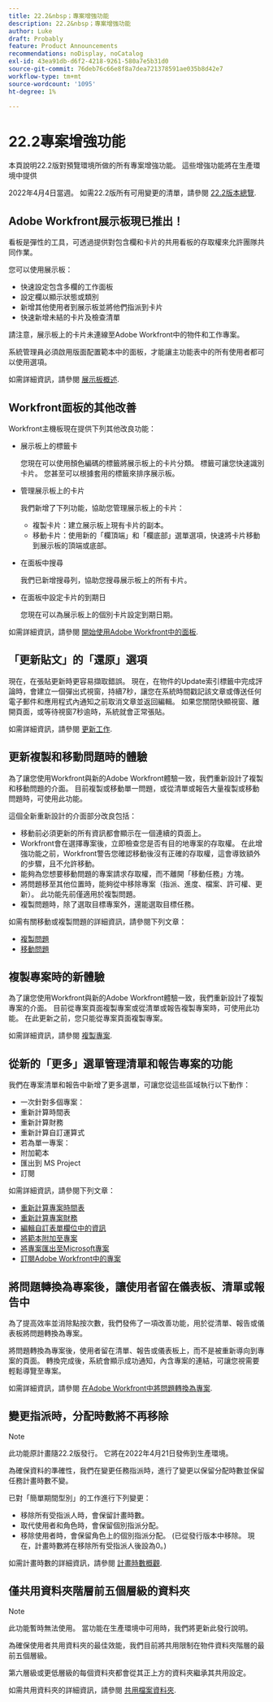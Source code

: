 ```yaml
---
title: 22.2&nbsp；專案增強功能
description: 22.2&nbsp；專案增強功能
author: Luke
draft: Probably
feature: Product Announcements
recommendations: noDisplay, noCatalog
exl-id: 43ea91db-d6f2-4218-9261-580a7e5b31d0
source-git-commit: 76deb76c66e8f8a7dea721378591ae035b8d42e7
workflow-type: tm+mt
source-wordcount: '1095'
ht-degree: 1%

---
```


# 22.2專案增強功能

本頁說明22.2版對預覽環境所做的所有專案增強功能。 這些增強功能將在生產環境中提供

<!--
<MadCap:conditionalText data-mc-conditions="QuicksilverOrClassic.Draft mode">
in January 2022
</MadCap:conditionalText>
-->

2022年4月4日當週。 如需22.2版所有可用變更的清單，請參閱 [22.2版本總覽](../../../product-announcements/product-releases/22.2-release-activity/22-2-release-overview.md).

## Adobe Workfront展示板現已推出！

看板是彈性的工具，可透過提供對包含欄和卡片的共用看板的存取權來允許團隊共同作業。

您可以使用展示板：

* 快速設定包含多欄的工作面板
* 設定欄以顯示狀態或類別
* 新增其他使用者到展示板並將他們指派到卡片
* 快速新增未結的卡片及檢查清單

請注意，展示板上的卡片未連線至Adobe Workfront中的物件和工作專案。

系統管理員必須啟用版面配置範本中的面板，才能讓主功能表中的所有使用者都可以使用選項。

如需詳細資訊，請參閱 [展示板概述](../../../agile/boards-overview.md).

## Workfront面板的其他改善

Workfront主機板現在提供下列其他改良功能：

* 展示板上的標籤卡

  您現在可以使用顏色編碼的標籤將展示板上的卡片分類。 標籤可讓您快速識別卡片。 您甚至可以根據套用的標籤來排序展示板。

* 管理展示板上的卡片

  我們新增了下列功能，協助您管理展示板上的卡片：

   * 複製卡片：建立展示板上現有卡片的副本。
   * 移動卡片：使用新的「欄頂端」和「欄底部」選單選項，快速將卡片移動到展示板的頂端或底部。

* 在面板中搜尋

  我們已新增搜尋列，協助您搜尋展示板上的所有卡片。

* 在面板中設定卡片的到期日

  您現在可以為展示板上的個別卡片設定到期日期。

如需詳細資訊，請參閱 [開始使用Adobe Workfront中的面板](../../../agile/get-started-with-boards/get-started-with-boards.md).

## 「更新貼文」的「還原」選項

現在，在張貼更新時更容易擷取錯誤。 現在，在物件的Update索引標籤中完成評論時，會建立一個彈出式視窗，持續7秒，讓您在系統時間戳記該文章或傳送任何電子郵件和應用程式內通知之前取消文章並返回編輯。 如果您關閉快顯視窗、離開頁面，或等待視窗7秒逾時，系統就會正常張貼。

如需詳細資訊，請參閱 [更新工作](../../../workfront-basics/updating-work-items-and-viewing-updates/update-work.md).

## 更新複製和移動問題時的體驗

為了讓您使用Workfront與新的Adobe Workfront體驗一致，我們重新設計了複製和移動問題的介面。 目前複製或移動單一問題，或從清單或報告大量複製或移動問題時，可使用此功能。

這個全新重新設計的介面部分改良包括：

* 移動前必須更新的所有資訊都會顯示在一個連續的頁面上。
* Workfront會在選擇專案後，立即檢查您是否有目的地專案的存取權。 在此增強功能之前，Workfront警告您確認移動後沒有正確的存取權，這會導致額外的步驟，且不允許移動。
* 能夠為您想要移動問題的專案請求存取權，而不離開「移動任務」方塊。
* 將問題移至其他位置時，能夠從中移除專案（指派、進度、檔案、許可權、更新）。 此功能先前僅適用於複製問題。
* 複製問題時，除了選取目標專案外，還能選取目標任務。

如需有關移動或複製問題的詳細資訊，請參閱下列文章：

* [複製問題](../../../manage-work/issues/manage-issues/copy-issues.md)
* [移動問題](../../../manage-work/issues/manage-issues/move-issues.md)

## 複製專案時的新體驗

為了讓您使用Workfront與新的Adobe Workfront體驗一致，我們重新設計了複製專案的介面。 目前從專案頁面複製專案或從清單或報告複製專案時，可使用此功能。 在此更新之前，您只能從專案頁面複製專案。

如需詳細資訊，請參閱 [複製專案](../../../manage-work/projects/manage-projects/copy-project.md).

## 從新的「更多」選單管理清單和報告專案的功能

我們在專案清單和報告中新增了更多選單，可讓您從這些區域執行以下動作：

* 一次針對多個專案：
* 重新計算時間表
* 重新計算財務
* 重新計算自訂運算式
* 若為單一專案：
* 附加範本
* 匯出到 MS Project
* 訂閱

如需詳細資訊，請參閱下列文章：

* [重新計算專案時間表](../../../manage-work/projects/manage-projects/recalculate-project-timeline.md)
* [重新計算專案財務](../../../manage-work/projects/project-finances/recalculate-project-finances.md)
* [編輯自訂表單欄位中的資訊](../../../workfront-basics/work-with-custom-forms/edit-custom-forms.md)
* [將範本附加至專案](../../../manage-work/projects/create-and-manage-templates/attach-template-to-project.md)
* [將專案匯出至Microsoft專案](../../../manage-work/projects/manage-projects/export-project-to-ms-project.md)
* [訂閱Adobe Workfront中的專案](../../../workfront-basics/using-notifications/subscribe-to-items-in-workfront.md)

## 將問題轉換為專案後，讓使用者留在儀表板、清單或報告中

為了提高效率並消除點按次數，我們發佈了一項改善功能，用於從清單、報告或儀表板將問題轉換為專案。

將問題轉換為專案後，使用者留在清單、報告或儀表板上，而不是被重新導向到專案的頁面。 轉換完成後，系統會顯示成功通知，內含專案的連結，可讓您視需要輕鬆導覽至專案。

如需詳細資訊，請參閱 [在Adobe Workfront中將問題轉換為專案](../../../manage-work/issues/convert-issues/convert-issue-to-project.md).

## 變更指派時，分配時數將不再移除

>[!NOTE]
>
>此功能原計畫隨22.2版發行。 它將在2022年4月21日發佈到生產環境。

為確保資料的準確性，我們在變更任務指派時，進行了變更以保留分配時數並保留任務計畫時數不變。

已對「簡單期間型別」的工作進行下列變更：

* 移除所有受指派人時，會保留計畫時數。
* 取代使用者和角色時，會保留個別指派分配。
* 移除使用者時，會保留角色上的個別指派分配。 (已從發行版本中移除。 現在，計畫時數將在移除所有受指派人後設為0。)

如需計畫時數的詳細資訊，請參閱 [計畫時數概觀](../../../manage-work/tasks/task-information/planned-hours.md).

## 僅共用資料夾階層前五個層級的資料夾

>[!NOTE]
>
>此功能暫時無法使用。 當功能在生產環境中可用時，我們將更新此發行說明。

為確保使用者共用資料夾的最佳效能，我們目前將共用限制在物件資料夾階層的最前五個層級。

第六層級或更低層級的每個資料夾都會從其正上方的資料夾繼承其共用設定。

如需共用資料夾的詳細資訊，請參閱 [共用檔案資料夾](../../../workfront-basics/grant-and-request-access-to-objects/share-a-document-folder.md).

